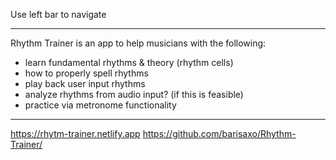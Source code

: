 Use left bar to navigate

---

Rhythm Trainer is an app to help musicians with the following: 
- learn fundamental rhythms & theory (rhythm cells)
- how to properly spell rhythms
- play back user input rhythms
- analyze rhythms from audio input? (if this is feasible)
- practice via metronome functionality

---

https://rhytm-trainer.netlify.app
https://github.com/barisaxo/Rhythm-Trainer/